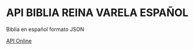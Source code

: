 # API BIBLIA REINA VARELA ESPAÑOL
Biblia en español formato JSON

[API Online](http://www.limni.net](https://trigataro.github.io/Biblia_Reina_Varela_1960/)https://trigataro.github.io/Biblia_Reina_Varela_1960/)
